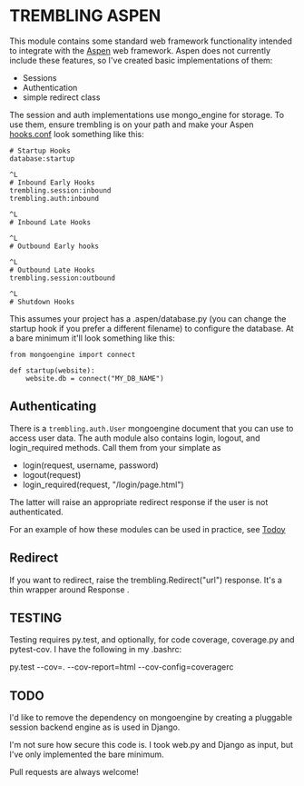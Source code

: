 TREMBLING ASPEN
===============

This module contains some standard web framework functionality intended to integrate with the [Aspen](http://aspen.io/) web framework. Aspen does not currently include these features, so I've created basic implementations of them:

* Sessions
* Authentication
* simple redirect class


The session and auth implementations use mongo_engine for storage. To use them, ensure
trembling is on your path and make your Aspen
[hooks.conf](http://aspen.io/hooks/) look something like this:

    # Startup Hooks
    database:startup

    ^L
    # Inbound Early Hooks
    trembling.session:inbound
    trembling.auth:inbound

    ^L
    # Inbound Late Hooks

    ^L
    # Outbound Early hooks

    ^L
    # Outbound Late Hooks
    trembling.session:outbound

    ^L
    # Shutdown Hooks


This assumes your project has a .aspen/database.py (you can change the startup
hook if you prefer a different filename) to configure the database. At a bare
minimum it'll look something like this:
    
    from mongoengine import connect

    def startup(website):
        website.db = connect("MY_DB_NAME")

Authenticating
--------------
There is a `trembling.auth.User` mongoengine document that you can use
to access user data. The auth module also contains login, logout, and login_required methods. Call them from your simplate as

* login(request, username, password)
* logout(request)
* login_required(request, "/login/page.html")

The latter will raise an appropriate redirect response if the user is not authenticated.

For an example of how these modules can be used in practice, see
[Todoy](https://github.com/buchuki/Todoy)

Redirect
--------
If you want to redirect, raise the trembling.Redirect("url") response. It's a thin wrapper around Response .


TESTING
-------

Testing requires py.test, and optionally, for code coverage, 
coverage.py and pytest-cov. I have the following in my .bashrc:

py.test --cov=. --cov-report=html --cov-config=coveragerc

TODO
----

I'd like to remove the dependency on mongoengine by creating a pluggable session backend engine as is used in Django.

I'm not sure how secure this code is. I took web.py and Django
as input, but I've only implemented the bare minimum.

Pull requests are always welcome!